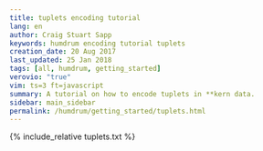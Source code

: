 ```yaml
---
title: tuplets encoding tutorial
lang: en
author: Craig Stuart Sapp
keywords: humdrum encoding tutorial tuplets
creation_date: 20 Aug 2017
last_updated: 25 Jan 2018
tags: [all, humdrum, getting_started]
verovio: "true"
vim: ts=3 ft=javascript
summary: A tutorial on how to encode tuplets in **kern data.
sidebar: main_sidebar
permalink: /humdrum/getting_started/tuplets.html
---
```


{% include_relative tuplets.txt %}


